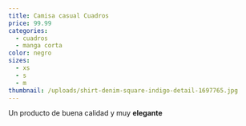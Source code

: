 ```yaml
---
title: Camisa casual Cuadros
price: 99.99
categories:
  - cuadros
  - manga corta
color: negro
sizes:
  - xs
  - s
  - m
thumbnail: /uploads/shirt-denim-square-indigo-detail-1697765.jpg
---
```

Un producto de buena calidad y muy **elegante**

